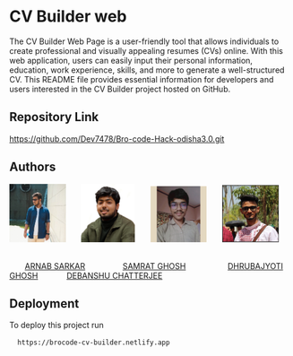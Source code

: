 
# CV Builder web

The CV Builder Web Page is a user-friendly tool that allows individuals to create professional and visually appealing resumes (CVs) online. With this web application, users can easily input their personal information, education, work experience, skills, and more to generate a well-structured CV. This README file provides essential information for developers and users interested in the CV Builder project hosted on GitHub.


## Repository Link


https://github.com/Dev7478/Bro-code-Hack-odisha3.0.git


## Authors
<div class="container">
  <img src="contributor/Arnab Sarkar.jpg" width="20%" class="contributors" > 
  &nbsp; &nbsp; &nbsp;
  <img src="contributor/Samrat Ghosh.jpeg" class="contributors" width="19%" > 
   &nbsp; &nbsp; &nbsp;
  <img src="contributor/Dhrubajyoti Ghosh.jpeg" width="20%" class="contributors" > 
   &nbsp; &nbsp; &nbsp;
  <img src="contributor/Debanshu Chatterjee.jpeg" width="20%" class="contributors" > 
   &nbsp; &nbsp; &nbsp;
</div>

&nbsp; &nbsp;&nbsp; &nbsp;
[ARNAB SARKAR](https://github.com/arnab236)
&nbsp; &nbsp; &nbsp; &nbsp; &nbsp; &nbsp; &nbsp; &nbsp; 
[SAMRAT GHOSH](https://github.com/Samratghosh2004)
&nbsp; &nbsp; &nbsp; &nbsp; &nbsp; &nbsp;  &nbsp;  &nbsp; &nbsp; 
[DHRUBAJYOTI GHOSH](https://github.com/Dhruba274) 
&nbsp; &nbsp; &nbsp; &nbsp; &nbsp; &nbsp; 
[DEBANSHU CHATTERJEE](https://github.com/Dev7478) 



## Deployment

To deploy this project run

```bash
  https://brocode-cv-builder.netlify.app
```

